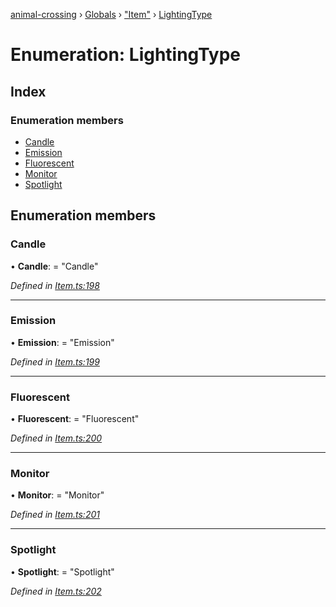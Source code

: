 [animal-crossing](../README.md) › [Globals](../globals.md) › ["Item"](../modules/_item_.md) › [LightingType](_item_.lightingtype.md)

# Enumeration: LightingType

## Index

### Enumeration members

* [Candle](_item_.lightingtype.md#candle)
* [Emission](_item_.lightingtype.md#emission)
* [Fluorescent](_item_.lightingtype.md#fluorescent)
* [Monitor](_item_.lightingtype.md#monitor)
* [Spotlight](_item_.lightingtype.md#spotlight)

## Enumeration members

###  Candle

• **Candle**: = "Candle"

*Defined in [Item.ts:198](https://github.com/Norviah/animal-crossing/blob/e332c53/module/types/Item.ts#L198)*

___

###  Emission

• **Emission**: = "Emission"

*Defined in [Item.ts:199](https://github.com/Norviah/animal-crossing/blob/e332c53/module/types/Item.ts#L199)*

___

###  Fluorescent

• **Fluorescent**: = "Fluorescent"

*Defined in [Item.ts:200](https://github.com/Norviah/animal-crossing/blob/e332c53/module/types/Item.ts#L200)*

___

###  Monitor

• **Monitor**: = "Monitor"

*Defined in [Item.ts:201](https://github.com/Norviah/animal-crossing/blob/e332c53/module/types/Item.ts#L201)*

___

###  Spotlight

• **Spotlight**: = "Spotlight"

*Defined in [Item.ts:202](https://github.com/Norviah/animal-crossing/blob/e332c53/module/types/Item.ts#L202)*

